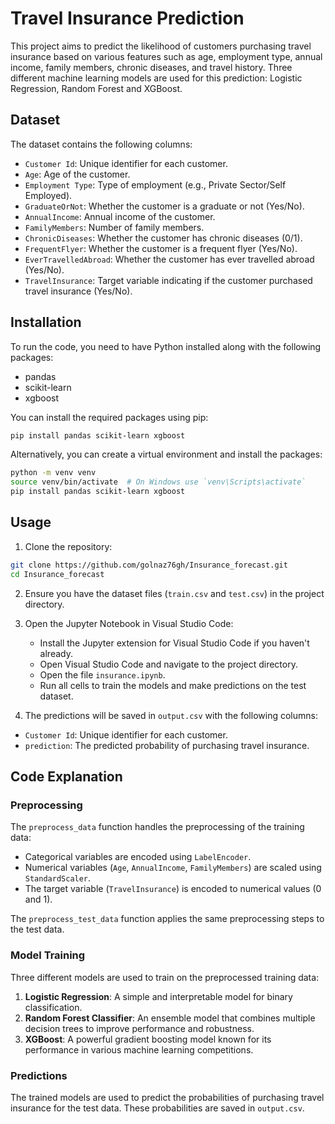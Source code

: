 # Travel Insurance Prediction

This project aims to predict the likelihood of customers purchasing travel insurance based on various features such as age, employment type, annual income, family members, chronic diseases, and travel history. Three different machine learning models are used for this prediction: Logistic Regression, Random Forest and XGBoost.

## Dataset

The dataset contains the following columns:

- `Customer Id`: Unique identifier for each customer.
- `Age`: Age of the customer.
- `Employment Type`: Type of employment (e.g., Private Sector/Self Employed).
- `GraduateOrNot`: Whether the customer is a graduate or not (Yes/No).
- `AnnualIncome`: Annual income of the customer.
- `FamilyMembers`: Number of family members.
- `ChronicDiseases`: Whether the customer has chronic diseases (0/1).
- `FrequentFlyer`: Whether the customer is a frequent flyer (Yes/No).
- `EverTravelledAbroad`: Whether the customer has ever travelled abroad (Yes/No).
- `TravelInsurance`: Target variable indicating if the customer purchased travel insurance (Yes/No).

## Installation

To run the code, you need to have Python installed along with the following packages:

- pandas
- scikit-learn
- xgboost

You can install the required packages using pip:

```sh
pip install pandas scikit-learn xgboost
```

Alternatively, you can create a virtual environment and install the packages:

```sh
python -m venv venv
source venv/bin/activate  # On Windows use `venv\Scripts\activate`
pip install pandas scikit-learn xgboost
```

## Usage

1. Clone the repository:

```sh
git clone https://github.com/golnaz76gh/Insurance_forecast.git
cd Insurance_forecast
```

2. Ensure you have the dataset files (`train.csv` and `test.csv`) in the project directory.

3. Open the Jupyter Notebook in Visual Studio Code:

    - Install the Jupyter extension for Visual Studio Code if you haven't already.
    - Open Visual Studio Code and navigate to the project directory.
    - Open the file `insurance.ipynb`.
    - Run all cells to train the models and make predictions on the test dataset.

4. The predictions will be saved in `output.csv` with the following columns:

- `Customer Id`: Unique identifier for each customer.
- `prediction`: The predicted probability of purchasing travel insurance.

## Code Explanation

### Preprocessing

The `preprocess_data` function handles the preprocessing of the training data:

- Categorical variables are encoded using `LabelEncoder`.
- Numerical variables (`Age`, `AnnualIncome`, `FamilyMembers`) are scaled using `StandardScaler`.
- The target variable (`TravelInsurance`) is encoded to numerical values (0 and 1).

The `preprocess_test_data` function applies the same preprocessing steps to the test data.

### Model Training

Three different models are used to train on the preprocessed training data:

1. **Logistic Regression**: A simple and interpretable model for binary classification.
2. **Random Forest Classifier**: An ensemble model that combines multiple decision trees to improve performance and robustness.
3. **XGBoost**: A powerful gradient boosting model known for its performance in various machine learning competitions.

### Predictions

The trained models are used to predict the probabilities of purchasing travel insurance for the test data. These probabilities are saved in `output.csv`.
